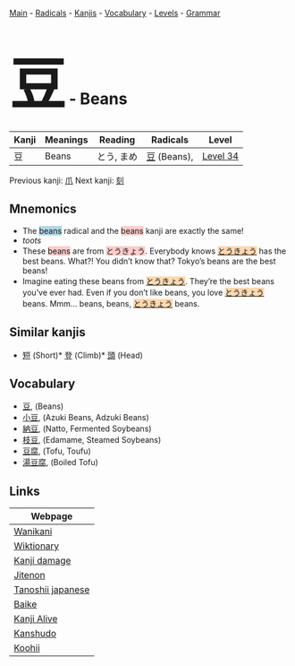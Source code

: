 <style> bigfont {font-size: 100px}</style>
[Main](../index.md) -
[Radicals](../radicals.md) -
[Kanjis](../kanjis.md) -
[Vocabulary](../vocabulary.md) -
[Levels](../levels.md) -
[Grammar](../grammar.md)
# <bigfont> 豆</bigfont> - Beans 

| Kanji | Meanings | Reading | Radicals | Level |
| --- | --- | --- | --- | --- |
| 豆 | Beans | とう, まめ | [豆](../radicals/豆.md) (Beans),  | [Level 34](../levels/wk_level34.md) |

Previous kanji: [爪](爪.md) Next kanji: [刻](刻.md) 

## Mnemonics
 * The <span style="background-color:#ADD8E6"> beans</span> radical and the <span style="background-color:#ffcccb"> beans</span> kanji are exactly the same!
* *toots*
* These <span style="background-color:#ffcccb"> beans</span> are from <span style="background-color:#ffcccb"> とうきょう</span>. Everybody knows <span style="background-color:#fed8b1"> [とうきょう](https://jisho.org/search/とうきょう)</span> has the best beans. What?! You didn’t know that? Tokyo’s beans are the best beans!
* Imagine eating these beans from <span style="background-color:#fed8b1"> [とうきょう](https://jisho.org/search/とうきょう)</span>. They’re the best beans you’ve ever had. Even if you don’t like beans, you love <span style="background-color:#fed8b1"> [とうきょう](https://jisho.org/search/とうきょう)</span> beans. Mmm… beans, beans, <span style="background-color:#fed8b1"> [とうきょう](https://jisho.org/search/とうきょう)</span> beans. 


## Similar kanjis
 * [短](短.md) (Short)* [登](登.md) (Climb)* [頭](頭.md) (Head)


## Vocabulary
 * [豆](../vocabulary/豆.md), (Beans)
* [小豆](../vocabulary/豆.md), (Azuki Beans, Adzuki Beans)
* [納豆](../vocabulary/豆.md), (Natto, Fermented Soybeans)
* [枝豆](../vocabulary/豆.md), (Edamame, Steamed Soybeans)
* [豆腐](../vocabulary/豆.md), (Tofu, Toufu)
* [湯豆腐](../vocabulary/豆.md), (Boiled Tofu)



## Links 

| Webpage |
| --- |
| [Wanikani          ](https://www.wanikani.com/kanji/豆) |
| [Wiktionary        ](https://en.wiktionary.org/wiki/豆) |
| [Kanji damage      ](http://www.kanjidamage.com/kanji/search?utf8=✓&q=豆) |
| [Jitenon           ](https://jitenon.com/kanji/豆) |
| [Tanoshii japanese ](https://www.tanoshiijapanese.com/dictionary/kanji.cfm?k=豆) |
| [Baike             ](https://baike.baidu.com/item/豆) |
| [Kanji Alive       ](https://app.kanjialive.com/豆) |
| [Kanshudo          ](https://www.kanshudo.com/searchmn?q=豆) |
| [Koohii            ](https://kanji.koohii.com/study/kanji/豆) |
